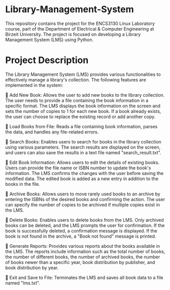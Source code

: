 # Library-Management-System
This repository contains the project for the ENCS3130 Linux Laboratory course, part of the Department of Electrical & Computer Engineering at Birzeit University. The project is focused on developing a Library Management System (LMS) using Python.

# Project Description
The Library Management System (LMS) provides various functionalities to effectively manage a library's collection. The following features are implemented in the system:

🔵 Add New Book: Allows the user to add new books to the library collection. The user needs to provide a file containing the book information in a specific format. The LMS displays the book information on the screen and sets the number of copies to 1 for each new book. If a book already exists, the user can choose to replace the existing record or add another copy.

🔵 Load Books from File: Reads a file containing book information, parses the data, and handles any file-related errors.

🔵 Search Books: Enables users to search for books in the library collection using various parameters. The search results are displayed on the screen, and users can also save the results in a text file named "search_result.txt".

🔵 Edit Book Information: Allows users to edit the details of existing books. Users can provide the file name or ISBN number to update the book's information. The LMS confirms the changes with the user before saving the modified data. The edited book is added as a new entry in addition to the books in the file.

🔵 Archive Books: Allows users to move rarely used books to an archive by entering the ISBNs of the desired books and confirming the action. The user can specify the number of copies to be archived if multiple copies exist in the LMS.

🔵 Delete Books: Enables users to delete books from the LMS. Only archived books can be deleted, and the LMS prompts the user for confirmation. If the book is successfully deleted, a confirmation message is displayed. If the book is not found in the archive, a "Book not found" message is printed.

🔵 Generate Reports: Provides various reports about the books available in the LMS. The reports include information such as the total number of books, the number of different books, the number of archived books, the number of books newer than a specific year, book distribution by publisher, and book distribution by year.

🔵 Exit and Save to File: Terminates the LMS and saves all book data to a file named "lms.txt".

